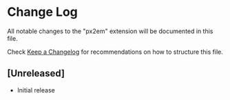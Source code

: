 # Change Log

All notable changes to the "px2em" extension will be documented in this file.

Check [Keep a Changelog](http://keepachangelog.com/) for recommendations on how to structure this file.

## [Unreleased]

- Initial release